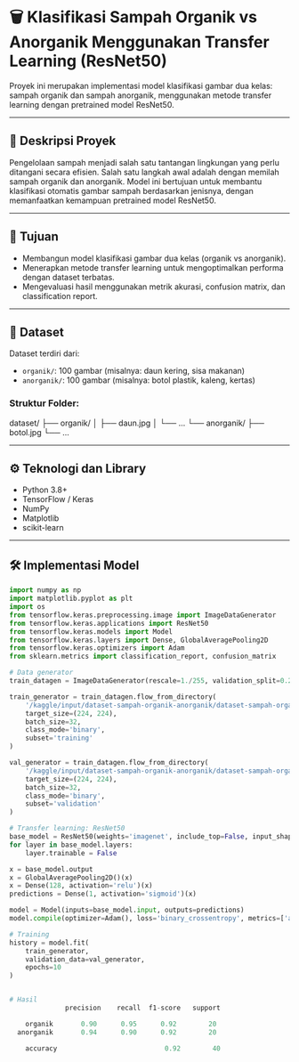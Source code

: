 # 🗑️ Klasifikasi Sampah Organik vs Anorganik Menggunakan Transfer Learning (ResNet50)

Proyek ini merupakan implementasi model klasifikasi gambar dua kelas: sampah organik dan sampah anorganik, menggunakan metode transfer learning dengan pretrained model ResNet50.

---

## 📌 Deskripsi Proyek

Pengelolaan sampah menjadi salah satu tantangan lingkungan yang perlu ditangani secara efisien. Salah satu langkah awal adalah dengan memilah sampah organik dan anorganik. Model ini bertujuan untuk membantu klasifikasi otomatis gambar sampah berdasarkan jenisnya, dengan memanfaatkan kemampuan pretrained model ResNet50.

---

## 🧠 Tujuan

- Membangun model klasifikasi gambar dua kelas (organik vs anorganik).
- Menerapkan metode transfer learning untuk mengoptimalkan performa dengan dataset terbatas.
- Mengevaluasi hasil menggunakan metrik akurasi, confusion matrix, dan classification report.

---

## 📂 Dataset

Dataset terdiri dari:
- `organik/`: 100 gambar (misalnya: daun kering, sisa makanan)
- `anorganik/`: 100 gambar (misalnya: botol plastik, kaleng, kertas)

### Struktur Folder:
dataset/
├── organik/
│ ├── daun.jpg
│ └── ...
└── anorganik/
├── botol.jpg
└── ...


---

## ⚙️ Teknologi dan Library

- Python 3.8+
- TensorFlow / Keras
- NumPy
- Matplotlib
- scikit-learn

---

## 🛠️ Implementasi Model

```python
import numpy as np
import matplotlib.pyplot as plt
import os
from tensorflow.keras.preprocessing.image import ImageDataGenerator
from tensorflow.keras.applications import ResNet50
from tensorflow.keras.models import Model
from tensorflow.keras.layers import Dense, GlobalAveragePooling2D
from tensorflow.keras.optimizers import Adam
from sklearn.metrics import classification_report, confusion_matrix

# Data generator
train_datagen = ImageDataGenerator(rescale=1./255, validation_split=0.2)

train_generator = train_datagen.flow_from_directory(
    '/kaggle/input/dataset-sampah-organik-anorganik/dataset-sampah-organik-anorganik',
    target_size=(224, 224),
    batch_size=32,
    class_mode='binary',
    subset='training'
)

val_generator = train_datagen.flow_from_directory(
    '/kaggle/input/dataset-sampah-organik-anorganik/dataset-sampah-organik-anorganik',
    target_size=(224, 224),
    batch_size=32,
    class_mode='binary',
    subset='validation'
)

# Transfer learning: ResNet50
base_model = ResNet50(weights='imagenet', include_top=False, input_shape=(224,224,3))
for layer in base_model.layers:
    layer.trainable = False

x = base_model.output
x = GlobalAveragePooling2D()(x)
x = Dense(128, activation='relu')(x)
predictions = Dense(1, activation='sigmoid')(x)

model = Model(inputs=base_model.input, outputs=predictions)
model.compile(optimizer=Adam(), loss='binary_crossentropy', metrics=['accuracy'])

# Training
history = model.fit(
    train_generator,
    validation_data=val_generator,
    epochs=10
)


# Hasil 
              precision    recall  f1-score   support

    organik       0.90      0.95      0.92        20
  anorganik       0.94      0.90      0.92        20

    accuracy                           0.92        40

